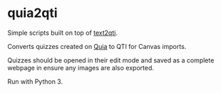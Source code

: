 # quia2qti

Simple scripts built on top of [text2qti](https://github.com/gpoore/text2qti).

Converts quizzes created on [Quia](https://www.quia.com/web) to QTI for Canvas imports.

Quizzes should be opened in their edit mode and saved as a complete webpage in ensure any images are also exported.

Run with Python 3.

